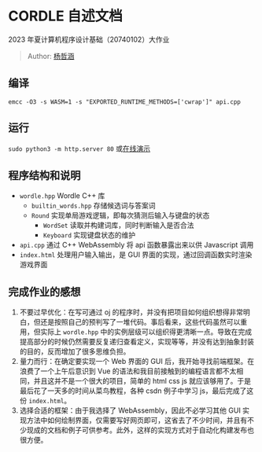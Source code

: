 # CORDLE 自述文档

2023 年夏计算机程序设计基础（20740102）大作业

> Author: [杨哲涵](https://git.tsinghua.edu.cn/yangzheh22)

## 编译

`emcc -O3 -s WASM=1 -s "EXPORTED_RUNTIME_METHODS=['cwrap']" api.cpp`

## 运行

`sudo python3 -m http.server 80` 或[在线演示](http://124.220.222.223/)

## 程序结构和说明

- `wordle.hpp` Wordle C++ 库
  - `builtin_words.hpp` 存储候选词与答案词
  - `Round` 实现单局游戏逻辑，即每次猜测后输入与键盘的状态
    - `WordSet` 读取并构建词库，同时判断输入是否合法
    - `Keyboard` 实现键盘状态的维护
- `api.cpp` 通过 C++ WebAssembly 将 api 函数暴露出来以供 Javascript 调用
- `index.html` 处理用户输入输出，是 GUI 界面的实现，通过回调函数实时渲染游戏界面

## 完成作业的感想

1. 不要过早优化：在写可通过 oj 的程序时，并没有把项目如何组织想得非常明白，但还是按照自己的预判写了一堆代码。事后看来，这些代码虽然可以重用，但实际上 `wordle.hpp` 中的实例层级可以组织得更清晰一点。导致在完成提高部分的时候仍然需要反复递归查看定义，实现等等，并没有达到抽象封装的目的，反而增加了很多思维负担。
2. 量力而行：在确定要实现一个 Web 界面的 GUI 后，我开始寻找前端框架。在浪费了一个上午后意识到 Vue 的语法和我目前接触到的编程语言都不太相同，并且这并不是一个很大的项目，简单的 html css js 就应该够用了。于是最后花了一天多的时间从菜鸟教程，各种 csdn 例子中学习 js，最后完成了这份 `index.html`。
3. 选择合适的框架：由于我选择了 WebAssembly，因此不必学习其他 GUI 实现方法中如何绘制界面，仅需要写好网页即可，这省去了不少时间，并且有不少现成的文档和例子可供参考。此外，这样的实现方式对于自动化构建发布也很方便。

